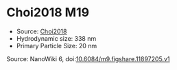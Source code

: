 <a name="material" />

# Choi2018 M19
<script type="application/ld+json">
  {
    "@context": "https://schema.org/",
    "@type": "ChemicalSubstance",
    "@id": "https://egonw.github.io/nanowiki/nanowiki530.html#material",
    "http://purl.org/dc/terms/conformsTo":
      {
        "@type": "CreativeWork",
        "@id": "https://bioschemas.org/profiles/ChemicalSubstance/0.4-RELEASE/"
      },
    "identfier": "530",
    "name": "Choi2018 M19",
    "url": "https://egonw.github.io/nanowiki/nanowiki530.html#material",
    "sameAs": "http://127.0.0.1/mediawiki/index.php/Special:URIResolver/Choi2018_M19"
  }
</script>


* Source: [Choi2018](articleChoi2018.md)
* Hydrodynamic size: 338 nm
* Primary Particle Size: 20 nm


Source: NanoWiki 6, doi:[10.6084/m9.figshare.11897205.v1](https://doi.org/10.6084/m9.figshare.11897205.v1)
